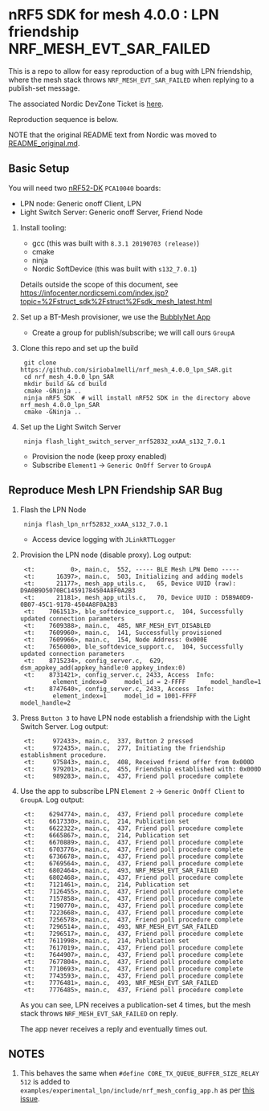 # nRF5 SDK for mesh 4.0.0 : LPN friendship NRF_MESH_EVT_SAR_FAILED

This is a repo to allow for easy reproduction of a bug with LPN friendship,
where the mesh stack throws `NRF_MESH_EVT_SAR_FAILED` when replying to
a publish-set message.

The associated Nordic DevZone Ticket is [here](https://devzone.nordicsemi.com/f/nordic-q-a/56546/mesh-stack-throws-nrf_mesh_evt_sar_failed-when-lpn-replies-to-a-publication-set-message-via-friend-node).

Reproduction sequence is below.

NOTE that the original README text from Nordic was moved to
[README_original.md](./README_original.md).

## Basic Setup

You will need two [nRF52-DK](https://www.nordicsemi.com/Software-and-Tools/Development-Kits/nRF52-DK)
`PCA10040` boards:

- LPN node: Generic onoff Client, LPN
- Light Switch Server: Generic onoff Server, Friend Node

1. Install tooling:

    - gcc (this was built with `8.3.1 20190703 (release)`)
    - cmake
    - ninja
    - Nordic SoftDevice (this was built with `s132_7.0.1`)

    Details outside the scope of this document, see
    https://infocenter.nordicsemi.com/index.jsp?topic=%2Fstruct_sdk%2Fstruct%2Fsdk_mesh_latest.html

1. Set up a BT-Mesh provisioner, we use the [BubblyNet App](https://bubblynet.com/app.html)

    - Create a group for publish/subscribe; we will call ours `GroupA`

1. Clone this repo and set up the build

        git clone https://github.com/siriobalmelli/nrf_mesh_4.0.0_lpn_SAR.git
        cd nrf_mesh_4.0.0_lpn_SAR
        mkdir build && cd build
        cmake -GNinja ..
        ninja nRF5_SDK  # will install nRF52 SDK in the directory above nrf_mesh_4.0.0_lpn_SAR
        cmake -GNinja ..

1. Set up the Light Switch Server

        ninja flash_light_switch_server_nrf52832_xxAA_s132_7.0.1

    - Provision the node (keep proxy enabled)
    - Subscribe `Element1` -> `Generic OnOff Server` to `GroupA`

## Reproduce Mesh LPN Friendship SAR Bug

1. Flash the LPN Node

        ninja flash_lpn_nrf52832_xxAA_s132_7.0.1

    - Access device logging with `JLinkRTTLogger`

1. Provision the LPN node (disable proxy).
Log output:

        <t:          0>, main.c,  552, ----- BLE Mesh LPN Demo -----
        <t:      16397>, main.c,  503, Initializing and adding models
        <t:      21177>, mesh_app_utils.c,   65, Device UUID (raw): D9A0B9D5070BC14591784504A8F0A2B3
        <t:      21181>, mesh_app_utils.c,   70, Device UUID : D5B9A0D9-0B07-45C1-9178-4504A8F0A2B3
        <t:    7061513>, ble_softdevice_support.c,  104, Successfully updated connection parameters
        <t:    7609388>, main.c,  485, NRF_MESH_EVT_DISABLED
        <t:    7609960>, main.c,  141, Successfully provisioned
        <t:    7609966>, main.c,  154, Node Address: 0x000E 
        <t:    7656000>, ble_softdevice_support.c,  104, Successfully updated connection parameters
        <t:    8715234>, config_server.c,  629, dsm_appkey_add(appkey_handle:0 appkey_index:0)
        <t:    8731421>, config_server.c, 2433, Access  Info:
                element_index=0     model_id = 2-FFFF       model_handle=1
        <t:    8747640>, config_server.c, 2433, Access  Info:
                element_index=1     model_id = 1001-FFFF        model_handle=2

1. Press `Button 3` to have LPN node establish a friendship with the Light Switch Server.
Log output:

        <t:     972433>, main.c,  337, Button 2 pressed
        <t:     972435>, main.c,  277, Initiating the friendship establishment procedure.
        <t:     975843>, main.c,  408, Received friend offer from 0x000D
        <t:     979201>, main.c,  455, Friendship established with: 0x000D
        <t:     989283>, main.c,  437, Friend poll procedure complete

1. Use the app to subscribe LPN `Element 2` -> `Generic OnOff Client` to `GroupA`.
Log output:

        <t:    6294774>, main.c,  437, Friend poll procedure complete
        <t:    6617330>, main.c,  214, Publication set
        <t:    6622322>, main.c,  437, Friend poll procedure complete
        <t:    6665867>, main.c,  214, Publication set
        <t:    6670889>, main.c,  437, Friend poll procedure complete
        <t:    6703776>, main.c,  437, Friend poll procedure complete
        <t:    6736678>, main.c,  437, Friend poll procedure complete
        <t:    6769564>, main.c,  437, Friend poll procedure complete
        <t:    6802464>, main.c,  493, NRF_MESH_EVT_SAR_FAILED
        <t:    6802468>, main.c,  437, Friend poll procedure complete
        <t:    7121461>, main.c,  214, Publication set
        <t:    7126455>, main.c,  437, Friend poll procedure complete
        <t:    7157858>, main.c,  437, Friend poll procedure complete
        <t:    7190770>, main.c,  437, Friend poll procedure complete
        <t:    7223668>, main.c,  437, Friend poll procedure complete
        <t:    7256578>, main.c,  437, Friend poll procedure complete
        <t:    7296514>, main.c,  493, NRF_MESH_EVT_SAR_FAILED
        <t:    7296517>, main.c,  437, Friend poll procedure complete
        <t:    7611998>, main.c,  214, Publication set
        <t:    7617019>, main.c,  437, Friend poll procedure complete
        <t:    7644907>, main.c,  437, Friend poll procedure complete
        <t:    7677804>, main.c,  437, Friend poll procedure complete
        <t:    7710693>, main.c,  437, Friend poll procedure complete
        <t:    7743593>, main.c,  437, Friend poll procedure complete
        <t:    7776481>, main.c,  493, NRF_MESH_EVT_SAR_FAILED
        <t:    7776485>, main.c,  437, Friend poll procedure complete

    As you can see, LPN receives a publication-set 4 times, but the mesh
    stack throws `NRF_MESH_EVT_SAR_FAILED` on reply.

    The app never receives a reply and eventually times out.

## NOTES

1. This behaves the same when `#define CORE_TX_QUEUE_BUFFER_SIZE_RELAY 512`
is added to `examples/experimental_lpn/include/nrf_mesh_config_app.h`
as per [this issue](https://devzone.nordicsemi.com/f/nordic-q-a/25574/unexpected-event-24/100824#100824).
